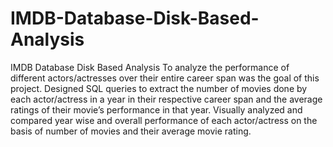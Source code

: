 # IMDB-Database-Disk-Based-Analysis
IMDB Database Disk Based Analysis
To analyze the performance of different actors/actresses over their entire career span was the goal of this project.
Designed SQL queries to extract the number of movies done by each actor/actress in a year in their respective career span and the average ratings of their movie’s performance in that year.
Visually analyzed and compared year wise and overall performance of each actor/actress on the basis of number of movies and their average movie rating.
